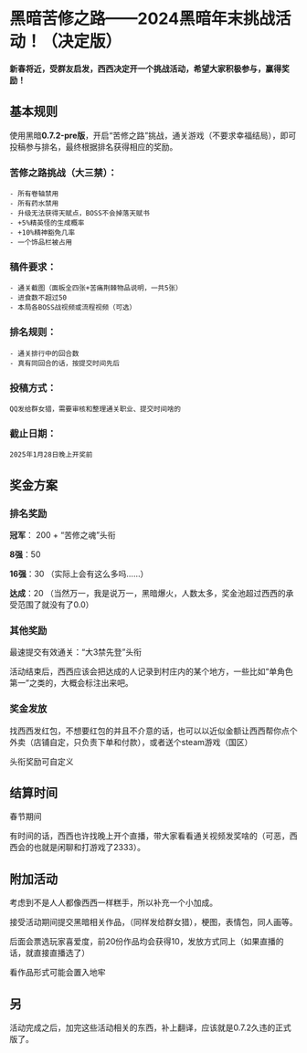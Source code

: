 # 黑暗苦修之路——2024黑暗年末挑战活动！（决定版）

**新春将近，受群友启发，西西决定开一个挑战活动，希望大家积极参与，赢得奖励！**

## 基本规则

使用黑暗**0.7.2-pre版**，开启“苦修之路”挑战，通关游戏（不要求幸福结局），即可投稿参与排名，最终根据排名获得相应的奖励。

### 苦修之路挑战（大三禁）：
    - 所有卷轴禁用
    - 所有药水禁用
    - 升级无法获得天赋点，BOSS不会掉落天赋书
    - +5%精英怪的生成概率
    - +10%精神豁免几率
    - 一个饰品栏被占用

### 稿件要求：
    - 通关截图（面板全四张+苦痛荆棘物品说明，一共5张）
    - 进食数不超过50
    - 本局各BOSS战视频或流程视频（可选）

### 排名规则：
    - 通关排行中的回合数
    - 真有同回合的话，按提交时间先后

### 投稿方式：
    QQ发给群女猎，需要审核和整理通关职业、提交时间啥的

### 截止日期：
    2025年1月28日晚上开奖前

## 奖金方案

### 排名奖励

**冠军**： 200 + “苦修之魂”头衔

**8强**：50

**16强**：30 （实际上会有这么多吗……）

**达成**：20 （当然万一，我是说万一，黑暗爆火，人数太多，奖金池超过西西的承受范围了就没有了0.0）

### 其他奖励

最速提交有效通关：“大3禁先登”头衔

活动结束后，西西应该会把达成的人记录到村庄内的某个地方，一些比如“单角色第一”之类的，大概会标注出来吧。

### 奖金发放

找西西发红包，不想要红包的并且不介意的话，也可以以近似金额让西西帮你点个外卖（店铺自定，只负责下单和付款），或者送个steam游戏（国区）

头衔奖励可自定义

## 结算时间

春节期间

有时间的话，西西也许找晚上开个直播，带大家看看通关视频发奖啥的（可恶，西西会的也就是闲聊和打游戏了2333）。

## 附加活动

考虑到不是人人都像西西一样糕手，所以补充一个小加成。

接受活动期间提交黑暗相关作品，（同样发给群女猎），梗图，表情包，同人画等。

后面会票选玩家喜爱度，前20份作品均会获得10，发放方式同上（如果直播的话，就直接直播选了）

看作品形式可能会置入地牢

## 另

活动完成之后，加完这些活动相关的东西，补上翻译，应该就是0.7.2久违的正式版了。
